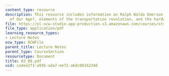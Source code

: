 ```yaml
---
content_type: resource
description: This resource includes information on Ralph Waldo Emerson on ?The Superstitions
  of Our Age?, elements of the transportation revolution, and the hardware.
file: https://ol-ocw-studio-app-production.s3.amazonaws.com/courses/sts-001-technology-in-american-history-spring-2006/ca4ee2f3a93bada7ee72a6dc0016234d_03_08.pdf
file_type: application/pdf
learning_resource_types:
- Lecture Notes
ocw_type: OCWFile
parent_title: Lecture Notes
parent_type: CourseSection
resourcetype: Document
title: 03_08.pdf
uid: ca4ee2f3-a93b-ada7-ee72-a6dc0016234d
---
```

